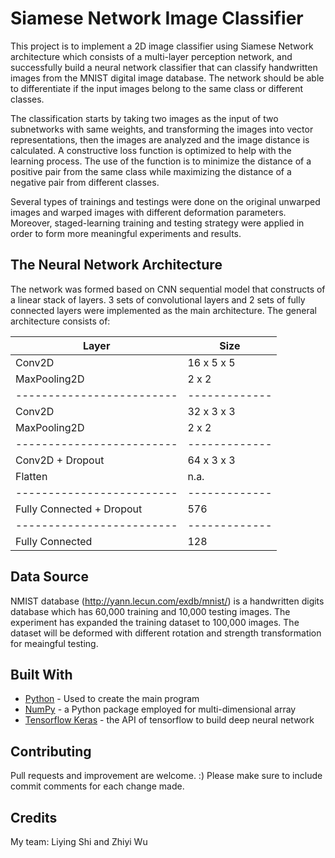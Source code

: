 # Siamese Network Image Classifier

This project is to implement a 2D image classifier using Siamese Network architecture which consists of a multi-layer perception network, and successfully  build  a neural  network classifier  that  can  classify  handwritten  images  from  the MNIST digital image database.  The  network  should  be  able  to  differentiate  if  the  input  images belong  to  the same class or different classes.

The classification starts by taking two images as the input of two subnetworks with same  weights, and transforming the images into vector representations, then  the  images  are analyzed  and  the  image  distance  is calculated.  A constructive  loss  function  is optimized  to  help  with  the learning  process.  The  use  of  the  function  is  to minimize  the  distance  of  a positive pair from the same class while maximizing the distance of a negative pair from different classes. 

Several types of trainings and testings were done on the original unwarped images and warped images with different deformation parameters. Moreover, staged-learning  training  and  testing  strategy were applied  in  order  to  form  more meaningful experiments and results.


## The Neural Network Architecture

The network was formed based on CNN sequential model that constructs of a linear stack of layers. 3 sets of convolutional layers and 2 sets of fully connected layers were implemented as the main architecture.
The general architecture consists of:

Layer                     | Size 
------------------------- | ------------- 
Conv2D                    | 16 x 5 x 5
MaxPooling2D              | 2 x 2
------------------------- | -------------
Conv2D                    | 32 x 3 x 3
MaxPooling2D              | 2 x 2
------------------------- | -------------
Conv2D + Dropout          | 64 x 3 x 3
Flatten                   | n.a.
------------------------- | -------------
Fully Connected + Dropout | 576
------------------------- | -------------
Fully Connected           | 128

## Data Source

NMIST database (http://yann.lecun.com/exdb/mnist/) is a handwritten digits database which has 60,000 training and 
10,000 testing images. The experiment has expanded the training dataset to 100,000 images. The dataset will be deformed with different rotation and strength transformation for meaingful testing. 

## Built With

* [Python](https://www.python.org) - Used to create the main program
* [NumPy](http://www.numpy.org) - a Python package employed for multi-dimensional array
* [Tensorflow Keras](https://www.tensorflow.org/guide/keras) - the API of tensorflow to build deep neural network 

## Contributing

Pull requests and improvement are welcome. :) Please make sure to include commit comments for each change made. 

## Credits

My team: Liying Shi and Zhiyi Wu



